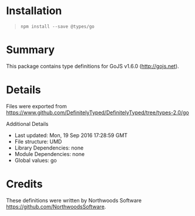 # Installation
> `npm install --save @types/go`

# Summary
This package contains type definitions for GoJS v1.6.0 (http://gojs.net).

# Details
Files were exported from https://www.github.com/DefinitelyTyped/DefinitelyTyped/tree/types-2.0/go

Additional Details
 * Last updated: Mon, 19 Sep 2016 17:28:59 GMT
 * File structure: UMD
 * Library Dependencies: none
 * Module Dependencies: none
 * Global values: go

# Credits
These definitions were written by Northwoods Software <https://github.com/NorthwoodsSoftware>.
